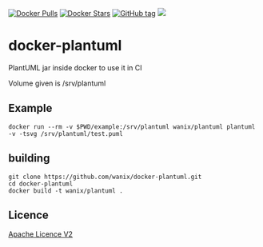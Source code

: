 [![Docker Pulls](https://img.shields.io/docker/pulls/wanix/plantuml.svg)](https://hub.docker.com/r/wanix/plantuml/)
[![Docker Stars](https://img.shields.io/docker/stars/wanix/plantuml.svg)](https://hub.docker.com/r/wanix/plantuml/)
[![GitHub tag](https://img.shields.io/github/tag/wanix/docker-plantuml.svg?maxAge=2592000)]()
[![](https://badge.imagelayers.io/wanix/plantuml:latest.svg)](https://imagelayers.io/?images=wanix/plantuml:latest)

# docker-plantuml #
PlantUML jar inside docker to use it in CI

Volume given is /srv/plantuml

## Example ##

``` shell
docker run --rm -v $PWD/example:/srv/plantuml wanix/plantuml plantuml -v -tsvg /srv/plantuml/test.puml
```

## building ##

``` shell
git clone https://github.com/wanix/docker-plantuml.git 
cd docker-plantuml
docker build -t wanix/plantuml .
```

## Licence ##
[Apache Licence V2](LICENSE)
